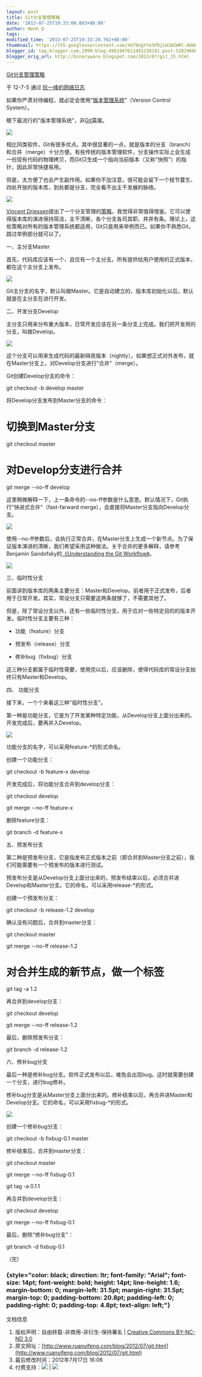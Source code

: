 ```yaml
---
layout: post
title: Git分支管理策略
date: '2013-07-25T19:33:00.003+08:00'
author: Wenh Q
tags:
modified_time: '2013-07-25T19:33:20.761+08:00'
thumbnail: https://lh5.googleusercontent.com/Xd76UgYte5POjLHiWZmMl-A0AHvrySsGYurVcXG5pq1agAQH07EnWBy8A-CaZQ3D9ANH5SITYRhPHiShsfdNdC0BCJyUb1_XZdB_iZXroJNF0oZIrGE=s72-c
blogger_id: tag:blogger.com,1999:blog-4961947611491238191.post-5282966697620341921
blogger_orig_url: http://binaryware.blogspot.com/2013/07/git_25.html
---
```


[
Git分支管理策略](http://www.ruanyifeng.com/blog/2012/07/git.html)

于 12-7-5 通过 [阮一峰的网络日志](http://www.ruanyifeng.com/blog/)

[](http://www.ruanyifeng.com/blog/)

如果你严肃对待编程，就必定会使用"[版本管理系统](http://www.ruanyifeng.com/blog/2008/12/a_visual_guide_to_version_control.html)"（Version
Control System）。

眼下最流行的"版本管理系统"，非[Git](http://git-scm.com/)莫属。

![](https://lh5.googleusercontent.com/Xd76UgYte5POjLHiWZmMl-A0AHvrySsGYurVcXG5pq1agAQH07EnWBy8A-CaZQ3D9ANH5SITYRhPHiShsfdNdC0BCJyUb1_XZdB_iZXroJNF0oZIrGE)

相比同类软件，Git有很多优点。其中很显著的一点，就是版本的分支（branch）和合并（merge）十分方便。有些传统的版本管理软件，分支操作实际上会生成一份现有代码的物理拷贝，而Git只生成一个指向当前版本（又称"快照"）的指针，因此非常快捷易用。

但是，太方便了也会产生副作用。如果你不加注意，很可能会留下一个枝节蔓生、四处开放的版本库，到处都是分支，完全看不出主干发展的脉络。

![](https://lh4.googleusercontent.com/1QWmZK8FKMBpbVrSF_vK35R9C6HpKHLXgtQ_bQ3gyWMr-o4iIPXtyUFC1nktAb3UlCny9pgxn-vkU0xcoX-Md6x5V7fJEZKEp60p-HUBhGQYgVBS_bU)

[Vincent
Driessen](http://nvie.com/)提出了一个分支管理的[策略](http://nvie.com/posts/a-successful-git-branching-model/)，我觉得非常值得借鉴。它可以使得版本库的演进保持简洁，主干清晰，各个分支各司其职、井井有条。理论上，这些策略对所有的版本管理系统都适用，Git只是用来举例而已。如果你不熟悉Git，跳过举例部分就可以了。

一、主分支Master

首先，代码库应该有一个、且仅有一个主分支。所有提供给用户使用的正式版本，都在这个主分支上发布。

![](https://lh6.googleusercontent.com/u3s1xvPqZ37C-k_McpX2tNgNadZdvKDYIA6tDsO0_p7Z62MigXdsS1024_zeEpcuWt2B_-boud27jhkHU_SDts_BD5P5_rpwncqNS7HpBi67kaW7cKs)

Git主分支的名字，默认叫做Master。它是自动建立的，版本库初始化以后，默认就是在主分支在进行开发。

二、开发分支Develop

主分支只用来分布重大版本，日常开发应该在另一条分支上完成。我们把开发用的分支，叫做Develop。

![](https://lh5.googleusercontent.com/Gz_e4cijzNRvPhA0G_eJJhLy0_BI5-fcjAhtxlC_-RdOWUhp5WkQrR4Jhsz1ihL4yXZVUQA2C9O8ZwMFDVUrEvypjRjKveVDqp_Ywk2W1FeAzo29ofo)

这个分支可以用来生成代码的最新隔夜版本（nightly）。如果想正式对外发布，就在Master分支上，对Develop分支进行"合并"（merge）。

Git创建Develop分支的命令：

git checkout -b develop master

将Develop分支发布到Master分支的命令：

# 切换到Master分支

git checkout master

# 对Develop分支进行合并

git merge --no-ff develop

这里稍微解释一下，上一条命令的--no-ff参数是什么意思。默认情况下，Git执行"快进式合并"（fast-farward
merge），会直接将Master分支指向Develop分支。

![](https://lh6.googleusercontent.com/taJZgYfFdKfjGTahd6sivFV2kgSDCYwN5EjX9FFlMR-ntANViDpP7Ob41ru1pG-fVEljzY9r6U0yslviNUSlnllN8BloccqZye4UESe3J5s2v0r93qA)

使用--no-ff参数后，会执行正常合并，在Master分支上生成一个新节点。为了保证版本演进的清晰，我们希望采用这种做法。关于合并的更多解释，请参考Benjamin
Sandofsky的[《Understanding the Git
Workflow》](http://sandofsky.com/blog/git-workflow.html)。

![](https://lh5.googleusercontent.com/MeX0dRKKFf49KSR1FCmTQ1EgGuQyxrDtNxifgDosq4mpovjgn5GsnssDopEf6fz7dYZf6r0afRPgf19kE7LwXE09_LArFOIpOyL8IzcbXiY9xAxgK6M)

三、临时性分支

前面讲到版本库的两条主要分支：Master和Develop。前者用于正式发布，后者用于日常开发。其实，常设分支只需要这两条就够了，不需要其他了。

但是，除了常设分支以外，还有一些临时性分支，用于应对一些特定目的的版本开发。临时性分支主要有三种：

* 功能（feature）分支

* 预发布（release）分支

* 修补bug（fixbug）分支

这三种分支都属于临时性需要，使用完以后，应该删除，使得代码库的常设分支始终只有Master和Develop。

四、 功能分支

接下来，一个个来看这三种"临时性分支"。

第一种是功能分支，它是为了开发某种特定功能，从Develop分支上面分出来的。开发完成后，要再并入Develop。

![](https://lh3.googleusercontent.com/5yprZRN7wSj0ioLn4KWFExnPgJ_bNAPACg3BeEirrLeC9eWCPvKxbhlmjbR5DLkZG5Z7wGZXuL8tuyXF4FT2qfDYB88Z2N7VRcOhMKFHfEsy_i4zCkY)

功能分支的名字，可以采用feature-*的形式命名。

创建一个功能分支：

git checkout -b feature-x develop

开发完成后，将功能分支合并到develop分支：

git checkout develop

git merge --no-ff feature-x

删除feature分支：

git branch -d feature-x

五、预发布分支

第二种是预发布分支，它是指发布正式版本之前（即合并到Master分支之前），我们可能需要有一个预发布的版本进行测试。

预发布分支是从Develop分支上面分出来的，预发布结束以后，必须合并进Develop和Master分支。它的命名，可以采用release-*的形式。

创建一个预发布分支：

git checkout -b release-1.2 develop

确认没有问题后，合并到master分支：

git checkout master

git merge --no-ff release-1.2

# 对合并生成的新节点，做一个标签

git tag -a 1.2

再合并到develop分支：

git checkout develop

git merge --no-ff release-1.2

最后，删除预发布分支：

git branch -d release-1.2

六、修补bug分支

最后一种是修补bug分支。软件正式发布以后，难免会出现bug。这时就需要创建一个分支，进行bug修补。

修补bug分支是从Master分支上面分出来的。修补结束以后，再合并进Master和Develop分支。它的命名，可以采用fixbug-*的形式。

![](https://lh3.googleusercontent.com/y_gQdqeX0YiJyUDL0vIeooBqP7JiFycKuKNsN-LoMjNPVLo9N_10dSbd0j1UAPOLZThEqZ5Y47PQrb4uGo4gO-BHmQDaqrtgvKMh7KYiU88PS7t_sIY)

创建一个修补bug分支：

git checkout -b fixbug-0.1 master

修补结束后，合并到master分支：

git checkout master

git merge --no-ff fixbug-0.1

git tag -a 0.1.1

再合并到develop分支：

git checkout develop

git merge --no-ff fixbug-0.1

最后，删除"修补bug分支"：

git branch -d fixbug-0.1

（完）

###  {style="color: black; direction: ltr; font-family: "Arial"; font-size: 14pt; font-weight: bold; height: 14pt; line-height: 1.6; margin-bottom: 0; margin-left: 31.5pt; margin-right: 31.5pt; margin-top: 0; padding-bottom: 20.8pt; padding-left: 0; padding-right: 0; padding-top: 4.8pt; text-align: left;"}

文档信息

1.  版权声明：自由转载-非商用-非衍生-保持署名 | [Creative Commons
    BY-NC-ND
    3.0](http://creativecommons.org/licenses/by-nc-nd/3.0/deed.zh)
2.  原文网址：[http://www.ruanyifeng.com/blog/2012/07/git.html](http://www.ruanyifeng.com/blog/2012/07/git.html)
3.  最后修改时间：2012年7月17日 16:06
4.  付费支持：![](https://lh3.googleusercontent.com/RjGnYMe051wDlu8TqGLVff-lx289KvaGRiho5RZothxbZLwziFUXH__BBOVEhjuGBiBdEQeuoxhgBwFY533bzthv7QM2H1I0j8t0iLJW2FqwjFJaL8g) |
    ![](https://lh6.googleusercontent.com/UxFW78aQRwCLtnCPRa5K7kRyQDO2tJnyP00vaEJxrL-i1Ii-_ZmRLevPdaVtf3Qy0Jvwdc6cVHdPlICpHR8mc1ocDOOxulwP7dv8J0BqHDlb_7-v2DY)
